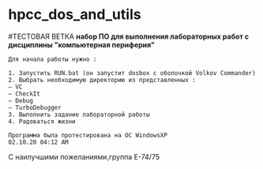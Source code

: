# hpcc_dos_and_utils
#ТЕСТОВАЯ ВЕТКА
**набор ПО для выполнения лабораторных работ с дисциплины "компьютерная периферия"**
```
Для начала работы нужно :

1. Запустить RUN.bat (он запустит dosbox с оболочкой Volkov Commander)
2. Выбрать необходимую директорию из представленных : 
— VC
— CheckIt 
— Debug 
— TurboDebugger
3. Выполнить задание лабораторной работы 
4. Радоваться жизни 

Программа была протестирована на ОС WindowsXP
02.10.20 04:12 AM
```
С наилучшими пожеланиями,группа Е-74/75

